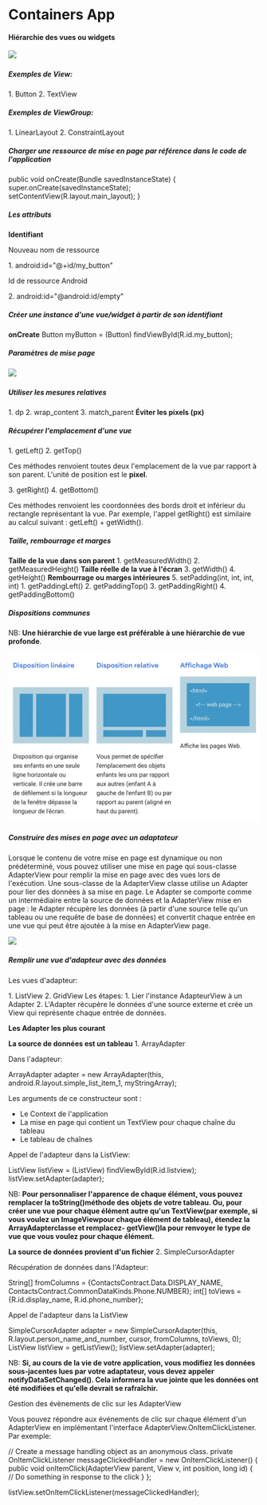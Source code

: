 # Containers App

<h4>Hiérarchie des vues ou widgets</h4>
<img src="screenshots/Hiérarchie des vues.png"/>

<h5>Exemples de View:</h5>
1. Button
2. TextView

<h5>Exemples de ViewGroup:</h5>
1. LinearLayout
2. ConstraintLayout

<h5>Charger une ressource de mise en page par référence dans le code de l'application</h5>
public void onCreate(Bundle savedInstanceState) {
    super.onCreate(savedInstanceState);
    setContentView(R.layout.main_layout);
}


<h5>Les attributs</h5>
<b>Identifiant</b>
<p>Nouveau nom de ressource</p>
1. android:id="@+id/my_button"
<p>Id de ressource Android</p>
2. android:id="@android:id/empty"


<h5>Créer une instance d'une vue/widget à partir de son identifiant</h5>
<b>onCreate</b>
Button myButton = (Button) findViewById(R.id.my_button);


<h5>Paramètres de mise page</h5>
<img src="screenshots/paramètres de mise en page" />


<h5>Utiliser les mesures relatives</h5>
1. dp
2. wrap_content
3. match_parent
<b>Éviter les pixels (px)</b>


<h5>Récupérer l'emplacement d'une vue</h5>
1. getLeft()
2. getTop()
<p>Ces méthodes renvoient toutes deux l'emplacement de la vue par rapport à son parent. L'unité de position est le <b>pixel</b>.</p>
3. getRight()
4. getBottom()
<p> Ces méthodes renvoient les coordonnées des bords droit et inférieur du rectangle représentant la vue. Par exemple, 
l'appel getRight() est similaire au calcul suivant : getLeft() + getWidth().</p>


<h5>Taille, rembourrage et marges</h5>
<b>Taille de la vue dans son parent</b>
1. getMeasuredWidth()
2. getMeasuredHeight()
<b>Taille réelle de la vue à l'écran</b>
3. getWidth()
4. getHeight()
<b>Rembourrage ou marges intérieures</b>
5. setPadding(int, int, int, int)
   1. getPaddingLeft()
   2. getPaddingTop()
   3. getPaddingRight()
   4. getPaddingBottom()
   

<h5>Dispositions communes</h5>
<p>NB: <b>Une hiérarchie de vue large est préférable à une hiérarchie de vue profonde</b>.</p>
<img src="screenshots/disposition communes.png">


<h5>Construire des mises en page avec un adaptateur</h5>
<p>Lorsque le contenu de votre mise en page est dynamique ou non prédéterminé, 
vous pouvez utiliser une mise en page qui sous-classe AdapterView pour remplir 
la mise en page avec des vues lors de l'exécution. Une sous-classe de la 
AdapterView classe utilise un Adapter pour lier des données à sa mise en page. 
Le Adapter se comporte comme un intermédiaire entre la source de données et la AdapterView mise en page : 
le Adapter récupère les données (à partir d'une source telle qu'un tableau ou 
une requête de base de données) et convertit chaque entrée en une vue qui peut être ajoutée à la mise en AdapterView page.</p>
<img src="screenshoots/mise en page et adapteur.png" />


<h5>Remplir une vue d'adapteur avec des données</h5>
<p>Les vues d'adapteur:</p>
1. ListView
2. GridView
Les étapes:
1. Lier l'instance AdapteurView à un Adapter
2. L'Adapter récupère le données d'une source externe et crée un View
qui représente chaque entrée de données.


<p><b>Les Adapter les plus courant</b></p>
<b>La source de données est un tableau</b>
1. ArrayAdapter

Dans l'adapteur:

ArrayAdapter<String> adapter = new ArrayAdapter<String>(this,
        android.R.layout.simple_list_item_1, myStringArray);

Les arguments de ce constructeur sont :
- Le Context de l'application
- La mise en page qui contient un TextView pour chaque chaîne du tableau
- Le tableau de chaînes


Appel de l'adapteur dans la ListView:

ListView listView = (ListView) findViewById(R.id.listview);
listView.setAdapter(adapter);

<p>NB: <b>Pour personnaliser l'apparence de chaque élément, vous pouvez remplacer la toString()méthode des objets de votre tableau. Ou, pour créer une vue pour chaque élément autre qu'un TextView(par exemple, si vous voulez un ImageViewpour chaque élément de tableau), étendez la ArrayAdapterclasse et remplacez- getView()la pour renvoyer le type de vue que vous voulez pour chaque élément.</b></p>


<b>La source de données provient d'un fichier</b>
2. SimpleCursorAdapter

Récupération de données dans l'Adapteur:

String[] fromColumns = {ContactsContract.Data.DISPLAY_NAME,
                        ContactsContract.CommonDataKinds.Phone.NUMBER};
int[] toViews = {R.id.display_name, R.id.phone_number};


Appel de l'adapteur dans la ListView

SimpleCursorAdapter adapter = new SimpleCursorAdapter(this,
        R.layout.person_name_and_number, cursor, fromColumns, toViews, 0);
ListView listView = getListView();
listView.setAdapter(adapter);

<p>NB: <b>Si, au cours de la vie de votre application, vous modifiez les données sous-jacentes lues par votre adaptateur, vous devez appeler notifyDataSetChanged(). Cela informera la vue jointe que les données ont été modifiées et qu'elle devrait se rafraîchir.</b></p>



Gestion des évènements de clic sur les AdapterView
<p>Vous pouvez répondre aux événements de clic sur chaque élément d'un AdapterView
en implémentant l'interface AdapterView.OnItemClickListener. Par exemple:</p>

// Create a message handling object as an anonymous class.
private OnItemClickListener messageClickedHandler = new OnItemClickListener() {
    public void onItemClick(AdapterView parent, View v, int position, long id) {
        // Do something in response to the click
    }
};

listView.setOnItemClickListener(messageClickedHandler);



